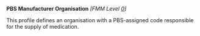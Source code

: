 **PBS Manufacturer Organisation** *[FMM Level [0](http://build.fhir.org/versions.html#maturity)]*

This profile defines an organisation with a PBS-assigned code responsible for the supply of medication.
